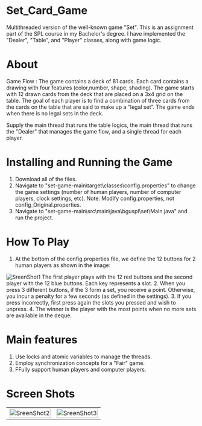 # Set_Card_Game

Multithreaded version of the well-known game "Set". This is an assignment part of the SPL course in my Bachelor's degree. I have implemented the "Dealer", "Table", and "Player" classes, along with game logic.

# About

Game Flow : The game contains a deck of 81 cards. Each card contains a drawing with four features (color,number, shape, shading). The game starts with 12 drawn cards from the deck that are placed on a 3x4 grid on the table. The goal of each player is to find a combination of three cards from the cards on the table that are said to make up a “legal set”. The game ends when there is no legal sets in the deck.

Supply the main thread that runs the table logics, the main thread that runs the "Dealer" that manages the game flow, and a single thread for each player.

# Installing and Running the Game

1. Download all of the files.
2. Navigate to "set-game-main\target\classes\config.properties" to change the game settings (number of human players, number of computer players, clock settings, etc). Note: Modify config.properties, not config_Original.properties.
3. Navigate to "set-game-main\src\main\java\bguspl\set\Main.java" and run the project.

# How To Play

1. At the bottom of the config.properties file, we define the 12 buttons for 2 human players as shown in the image:
<img style="max-width: 150px; height: auto;"  src="https://github.com/omer2080/set-game/assets/118855264/572e9362-e1a1-4cba-b214-36ca5542ecdf" alt="SreenShot1" >
The first player plays with the 12 red buttons and the second player with the 12 blue buttons. Each key represents a slot.
2. When you press 3 different buttons, if the 3 form a set, you receive a point. Otherwise, you incur a penalty for a few seconds (as defined in the settings).
3. If you press incorrectly, first press again the slots you pressed and wish to unpress.
4. The winner is the player with the most points when no more sets are available in the deque.

# Main features 
1.	Use locks and atomic variables to manage the threads. 
2.	Employ synchronization concepts for a "Fair" game.
3.	FFully support human players and computer players.


# Screen Shots
| | |
|:-------------------------:|:-------------------------:|
|<img style="max-width:200px; width:100%"  src="https://github.com/omer2080/set-game/assets/118855264/cdaa227c-057f-4e12-8cd6-b5034669f58d" alt="SreenShot2" >|<img style="max-width:200px; width:100%"  src="https://github.com/omer2080/set-game/assets/118855264/3ad72dbb-3996-4152-b65d-9687cb3eebbe" alt="SreenShot3" >




